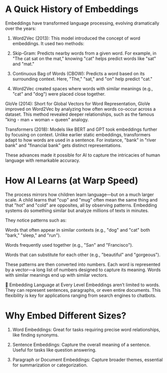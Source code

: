 # A Quick History of Embeddings

Embeddings have transformed language processing, evolving dramatically over the years:

1. Word2Vec (2013): This model introduced the concept of word embeddings. It used two methods:

2. Skip-Gram: Predicts nearby words from a given word. For example, in "The cat sat on the mat," knowing "cat" helps predict words like "sat" and "mat."

3. Continuous Bag of Words (CBOW): Predicts a word based on its surrounding context. Here, "The," "sat," and "on" help predict "cat."

3. Word2Vec created spaces where words with similar meanings (e.g., "cat" and "dog") were placed close together.


GloVe (2014): Short for Global Vectors for Word Representation, GloVe improved on Word2Vec by analyzing how often words co-occur across a dataset. This method revealed deeper relationships, such as the famous "king - man + woman = queen" analogy.

Transformers (2018): Models like BERT and GPT took embeddings further by focusing on context. Unlike earlier static embeddings, transformers adapt to how words are used in a sentence. For instance, "bank" in "river bank" and "financial bank" gets distinct representations.


These advances made it possible for AI to capture the intricacies of human language with remarkable accuracy.

#  How AI Learns (at Warp Speed)
The process mirrors how children learn language—but on a much larger scale. A child learns that "cup" and "mug" often mean the same thing and that "hot" and "cold" are opposites, all by observing patterns. Embedding systems do something similar but analyze millions of texts in minutes.

They notice patterns such as:

Words that often appear in similar contexts (e.g., "dog" and "cat" both "bark," "sleep," and "run").

Words frequently used together (e.g., "San" and "Francisco").

Words that can substitute for each other (e.g., "beautiful" and "gorgeous").

These patterns are then converted into numbers. Each word is represented by a vector—a long list of numbers designed to capture its meaning. Words with similar meanings end up with similar vectors.

🔢 Embedding Language at Every Level
Embeddings aren’t limited to words. They can represent sentences, paragraphs, or even entire documents. This flexibility is key for applications ranging from search engines to chatbots.

# Why Embed Different Sizes?

1. Word Embeddings: Great for tasks requiring precise word relationships, like finding synonyms.

2. Sentence Embeddings: Capture the overall meaning of a sentence. Useful for tasks like question answering.

3. Paragraph or Document Embeddings: Capture broader themes, essential for summarization or categorization.
